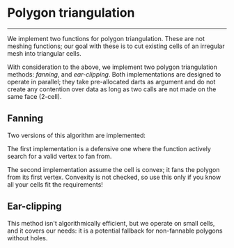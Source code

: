 # Polygon triangulation

---

We implement two functions for polygon triangulation. These are not meshing functions; our goal with
these is to cut existing cells of an irregular mesh into triangular cells.

With consideration to the above, we implement two polygon triangulation methods: *fanning*, and *ear-clipping*.
Both implementations are designed to operate in parallel; they take pre-allocated darts as argument and do not
create any contention over data as long as two calls are not made on the same face (2-cell).


## Fanning

Two versions of this algorithm are implemented:

The first implementation is a defensive one where the function actively search for a valid vertex to fan from.

The second implementation  assume the cell is convex; it fans the polygon from its first vertex. Convexity is not
checked, so use this only if you know all your cells fit the requirements!


## Ear-clipping

This method isn't algorithmically efficient, but we operate on small cells, and it covers our needs: it is a potential
fallback for non-fannable polygons without holes.

